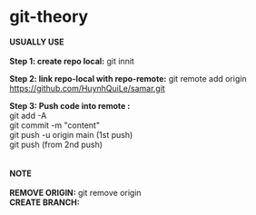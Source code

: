# git-theory
**USUALLY USE** <br />
<br />
**Step 1: create repo local:** git innit<br />

**Step 2: link repo-local with repo-remote:**  git remote add origin https://github.com/HuynhQuiLe/samar.git

**Step 3: Push code into remote :**  <br />
  git add -A <br />
  git commit -m "content" <br />
  git push -u origin main (1st push) <br />
  git push (from 2nd push) <br />
<br />
<br />
**NOTE** <br />
<br />
**REMOVE ORIGIN:** git remove origin<br />
**CREATE BRANCH:** <br />
